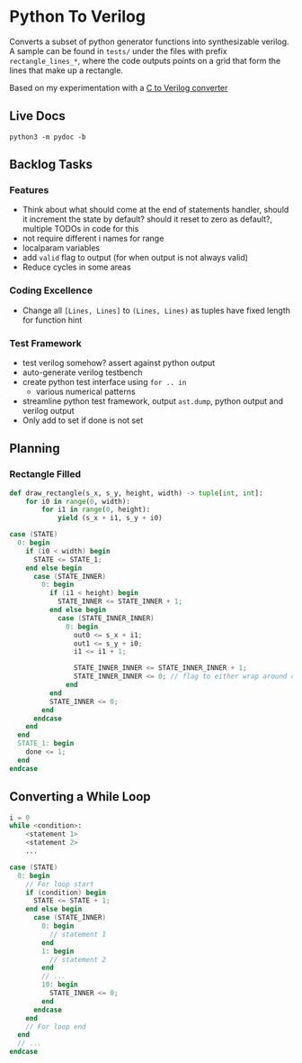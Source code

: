 # Python To Verilog

Converts a subset of python generator functions into synthesizable verilog.
A sample can be found in `tests/` under the files with prefix `rectangle_lines_*`, where the code outputs points on a grid that form the lines that make up a rectangle.

Based on my experimentation with a [C to Verilog converter](https://github.com/WorldofKerry/c2hdl)

## Live Docs

`python3 -m pydoc -b`

## Backlog Tasks

### Features

- Think about what should come at the end of statements handler, should it increment the state by default? should it reset to zero as default?, multiple TODOs in code for this
- not require different i names for range
- localparam variables
- add `valid` flag to output (for when output is not always valid)
- Reduce cycles in some areas

### Coding Excellence

- Change all `[Lines, Lines]` to `(Lines, Lines)` as tuples have fixed length for function hint

### Test Framework

- test verilog somehow? assert against python output
- auto-generate verilog testbench
- create python test interface using `for .. in`
  - various numerical patterns
- streamline python test framework, output `ast.dump`, python output and verilog output
- Only add to set if done is not set

## Planning
### Rectangle Filled
```python
def draw_rectangle(s_x, s_y, height, width) -> tuple[int, int]:
    for i0 in range(0, width):
        for i1 in range(0, height): 
            yield (s_x + i1, s_y + i0)
```

```verilog
case (STATE)
  0: begin
    if (i0 < width) begin
      STATE <= STATE_1;
    end else begin
      case (STATE_INNER)
        0: begin
          if (i1 < height) begin
            STATE_INNER <= STATE_INNER + 1;
          end else begin
            case (STATE_INNER_INNER)
              0: begin
                out0 <= s_x + i1;
                out1 <= s_y + i0;
                i1 <= i1 + 1;

                STATE_INNER_INNER <= STATE_INNER_INNER + 1; 
                STATE_INNER_INNER <= 0; // flag to either wrap around or remain
              end
          end
          STATE_INNER <= 0;
        end
      endcase
    end
  end
  STATE_1: begin
    done <= 1; 
  end
endcase
```

## Converting a While Loop

```python
i = 0
while <condition>:
    <statement 1>
    <statement 2>
    ...
```

```verilog
case (STATE)
  0: begin
    // For loop start
    if (condition) begin
      STATE <= STATE + 1;
    end else begin
      case (STATE_INNER)
        0: begin
          // statement 1
        end
        1: begin
          // statement 2
        end
        // ...
        10: begin
          STATE_INNER <= 0; 
        end
      endcase
    end 
    // For loop end
  end
  // ...
endcase
```